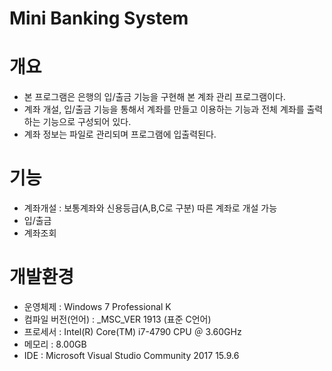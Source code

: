 # Mini Banking System

# 개요
- 본 프로그램은 은행의 입/출금 기능을 구현해 본 계좌 관리 프로그램이다.
- 계좌 개설, 입/출금 기능을 통해서 계좌를 만들고 이용하는 기능과 전체 계좌를 출력하는 기능으로 구성되어 있다.
- 계좌 정보는 파일로 관리되며 프로그램에 입출력된다.

# 기능
- 계좌개설 : 보통계좌와 신용등급(A,B,C로 구분) 따른 계좌로 개설 가능
- 입/출금
- 계좌조회

# 개발환경
- 운영체제 : Windows 7 Professional K
- 컴파일 버전(언어) : _MSC_VER 1913 (표준 C언어)
- 프로세서 : Intel(R) Core(TM) i7-4790 CPU ＠ 3.60GHz
- 메모리 : 8.00GB
- IDE : Microsoft Visual Studio Community 2017 15.9.6

